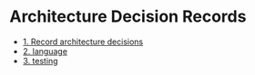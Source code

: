 # Architecture Decision Records

* [1. Record architecture decisions](0001-record-architecture-decisions.md)
* [2. language](0002-language.md)
* [3. testing](0003-testing.md)
